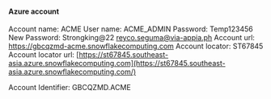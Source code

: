 #### Azure account
Account name: ACME
User name: ACME_ADMIN
Password: Temp123456
New Password: Strongking@22
reyco.seguma@via-appia.ph
Account url:  https://gbcqzmd-acme.snowflakecomputing.com
Account locator: ST67845
Account locator url: [https://st67845.southeast-asia.azure.snowflakecomputing.com](https://st67845.southeast-asia.azure.snowflakecomputing.com/)

Account Identifier: GBCQZMD.ACME